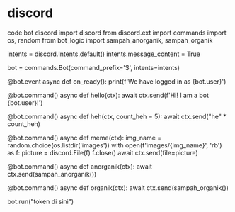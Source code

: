 # discord
code bot discord
import discord
from discord.ext import commands
import os, random
from bot_logic import sampah_anorganik, sampah_organik


intents = discord.Intents.default()
intents.message_content = True

bot = commands.Bot(command_prefix='$', intents=intents)

@bot.event
async def on_ready():
    print(f'We have logged in as {bot.user}')

@bot.command()
async def hello(ctx):
    await ctx.send(f'Hi! I am a bot {bot.user}!')

@bot.command()
async def heh(ctx, count_heh = 5):
    await ctx.send("he" * count_heh)

@bot.command()
async def meme(ctx):
    img_name = random.choice(os.listdir('images'))
    with open(f'images/{img_name}', 'rb') as f:
        picture = discord.File(f)
        f.close()
    await ctx.send(file=picture)

@bot.command()
async def anorganik(ctx):
    await ctx.send(sampah_anorganik())

@bot.command()
async def organik(ctx):
    await ctx.send(sampah_organik())


bot.run("token di sini")


